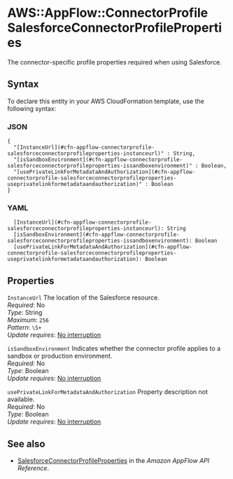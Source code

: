 # AWS::AppFlow::ConnectorProfile SalesforceConnectorProfileProperties<a name="aws-properties-appflow-connectorprofile-salesforceconnectorprofileproperties"></a>

 The connector\-specific profile properties required when using Salesforce\. 

## Syntax<a name="aws-properties-appflow-connectorprofile-salesforceconnectorprofileproperties-syntax"></a>

To declare this entity in your AWS CloudFormation template, use the following syntax:

### JSON<a name="aws-properties-appflow-connectorprofile-salesforceconnectorprofileproperties-syntax.json"></a>

```
{
  "[InstanceUrl](#cfn-appflow-connectorprofile-salesforceconnectorprofileproperties-instanceurl)" : String,
  "[isSandboxEnvironment](#cfn-appflow-connectorprofile-salesforceconnectorprofileproperties-issandboxenvironment)" : Boolean,
  "[usePrivateLinkForMetadataAndAuthorization](#cfn-appflow-connectorprofile-salesforceconnectorprofileproperties-useprivatelinkformetadataandauthorization)" : Boolean
}
```

### YAML<a name="aws-properties-appflow-connectorprofile-salesforceconnectorprofileproperties-syntax.yaml"></a>

```
  [InstanceUrl](#cfn-appflow-connectorprofile-salesforceconnectorprofileproperties-instanceurl): String
  [isSandboxEnvironment](#cfn-appflow-connectorprofile-salesforceconnectorprofileproperties-issandboxenvironment): Boolean
  [usePrivateLinkForMetadataAndAuthorization](#cfn-appflow-connectorprofile-salesforceconnectorprofileproperties-useprivatelinkformetadataandauthorization): Boolean
```

## Properties<a name="aws-properties-appflow-connectorprofile-salesforceconnectorprofileproperties-properties"></a>

`InstanceUrl`  <a name="cfn-appflow-connectorprofile-salesforceconnectorprofileproperties-instanceurl"></a>
 The location of the Salesforce resource\.   
*Required*: No  
*Type*: String  
*Maximum*: `256`  
*Pattern*: `\S+`  
*Update requires*: [No interruption](https://docs.aws.amazon.com/AWSCloudFormation/latest/UserGuide/using-cfn-updating-stacks-update-behaviors.html#update-no-interrupt)

`isSandboxEnvironment`  <a name="cfn-appflow-connectorprofile-salesforceconnectorprofileproperties-issandboxenvironment"></a>
 Indicates whether the connector profile applies to a sandbox or production environment\.   
*Required*: No  
*Type*: Boolean  
*Update requires*: [No interruption](https://docs.aws.amazon.com/AWSCloudFormation/latest/UserGuide/using-cfn-updating-stacks-update-behaviors.html#update-no-interrupt)

`usePrivateLinkForMetadataAndAuthorization`  <a name="cfn-appflow-connectorprofile-salesforceconnectorprofileproperties-useprivatelinkformetadataandauthorization"></a>
Property description not available\.  
*Required*: No  
*Type*: Boolean  
*Update requires*: [No interruption](https://docs.aws.amazon.com/AWSCloudFormation/latest/UserGuide/using-cfn-updating-stacks-update-behaviors.html#update-no-interrupt)

## See also<a name="aws-properties-appflow-connectorprofile-salesforceconnectorprofileproperties--seealso"></a>
+ [SalesforceConnectorProfileProperties](https://docs.aws.amazon.com/appflow/1.0/APIReference/API_SalesforceConnectorProfileProperties.html) in the *Amazon AppFlow API Reference*\.

